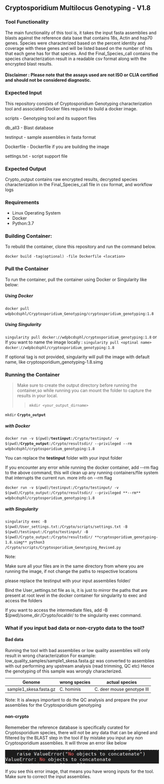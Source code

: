 ## Cryptosporidium Multilocus Genotyping - V1.8

### Tool Functionality

The main functionality of this tool is, it takes the input fasta assemblies and blasts against the reference data base that contains 18s, Actin and hsp70 genes. Species were characterized based on the percent identity and coverage with these genes and will be listed based on the number of hits that each gene has for that species. And the Final_Species_call contains the species characterization result in a readable csv format along with the encrypted blast results.

#### Disclaimer : Please note that the assays used are not ISO or CLIA certified and should not be considered diagnostic.

### Expected Input
This repository consists of Cryptosporidium Genotyping characterization tool and associated Docker files required to build a docker image.

 scripts - Genotyping tool and its support files
 
 db_all3 - Blast database
 
 testinput - sample assemblies in fasta format
 
 Dockerfile - Dockerfile if you are building the image
 
 settings.txt - script support file
 
### Expected Output
Crypto_output contains raw encrypted results, decrypted species characterization in the Final_Species_call file in csv format, and workflow logs 

### Requirements

- Linux Operating System
- Docker
- Python:3.7

### Building Container:

To rebuild the container, clone this repository and run the command below.

`docker build -tag(optional) -file Dockerfile <location>` 

### Pull the Container

To run the container, pull the container using Docker or Singularity like below:

##### Using Docker

`docker pull wdpbcdsphl/Cryptosporidium_Genotyping/cryptosporidium_genotyping:1.8`

##### Using Singularity

`singularity pull docker://wdpbcdsphl/cryptosporidium_genotyping:1.8` 
or
If you want to name the image locally : `singularity pull <optinal name> docker://wdpbcdsphl/cryptosporidium_genotyping:1.8`

If optional tag is not provided, singularity will pull the image with default name, like cryptosporidium_genotyping-1.8.simg

### Running the Container
 
> Make sure to create the output directory before running the container,so while running you can mount the folder to capture the results in your local.
>
>> `mkdir <your_output_dirname>`

`mkdir` **`Crypto_output`**

##### with Docker 

`docker run -v $(pwd)/`**`testinput`**`:/Crypto/testinput/ -v $(pwd)/`**`Crypto_output`**`:/Crypto/resultsdir/ --privileged --rm wdpbcdsphl/cryptosporidium_genotyping:1.8`

You can replace the **testinput** folder with your input folder

If you encounter any error while running the docker container, add --rm flag to the above command, this will clean up any running containers/file system that interrupts the current run. more info on --rm flag

`docker run -v $(pwd)/testinput:/Crypto/testinput/ -v $(pwd)/Crypto_output:/Crypto/resultsdir/ --privileged **--rm** wdpbcdsphl/cryptosporidium_genotyping:1.8`

##### with Singularity

`singularity exec -B $(pwd)/User_settings.txt:/Crypto/scripts/settings.txt -B $(pwd)/testinput:/Crypto/testinput/ -B $(pwd)/Crypto_output:/Crypto/resultsdir/ **cryptosporidium_genotyping-1.8.simg** python3 /Crypto/scripts/Cryptosporidium_Genotyping_Revised.py`

Note:

Make sure all your files are in the same directory from where you are running the image, if not change the paths to respective locations

please replace the testinput with your input assemblies folder/

Bind the User_settings.txt file as is, it is just to mirror the paths that are present at root level in the docker container for singularity to exec and access the folders

If you want to access the intermediate files, add -B $(pwd)/some_dir:/Crypto/localdir/ to the singularity exec command.

### What if you input bad data or non-crypto data to the tool?

#### Bad data

Running the tool with bad assemblies or low quality assemblies will only result in wrong characterization
For example:
low_quality_samples/sample1_skesa.fasta.gz was converted to assemblies with out performing any upstream analysis (read trimming, QC etc)
Hence the genotyping of this sample was wrongly characterized.

| Genome | wrong species | actual species |
| ------ | ------------ | ---------------- |
| sample1_skesa.fasta.gz | C. hominis | C. deer mouse genotype III |

Note: It is always important to do the QC analysis and prepare the your assemblies for the Cryptosporidium genotyping

#### non-crypto

Rememeber the reference database is specifically curated for Cryptosporidium species, there will not be any data that can be aligned and filtered by the BLAST step in the tool if by mistake you input any non Cryptosporidium assemblies. It will throw an error like below

![ScreenShot](error.jpg)

If you see this error image, that means you have wrong inputs for the tool. Make sure to correct the input assemblies.


